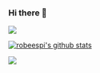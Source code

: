 ### Hi there 👋

<img align="center" src="https://github-readme-stats.vercel.app/api/top-langs/?username=robeespi&theme=vue&layout=compact" />

[![robeespi's github stats](https://github-readme-stats.vercel.app/api?username=robeespi)](https://github.com/robeespi/github-readme-stats&show_icons=true)

![](https://img.shields.io/badge/<WORD_ON_LEFT>-<WORD_ON_RIGHT>-informational?style=flat&logo=<LOGO_NAME>&logoColor=white&color=2bbc8a)



<!--
**robeespi/robeespi** is a ✨ _special_ ✨ repository because its `README.md` (this file) appears on your GitHub profile.

Here are some ideas to get you started:

- 🔭 I’m currently working on ...
- 🌱 I’m currently learning ...
- 👯 I’m looking to collaborate on ...
- 🤔 I’m looking for help with ...
- 💬 Ask me about ...
- 📫 How to reach me: ...
- 😄 Pronouns: ...
- ⚡ Fun fact: ...
-->
